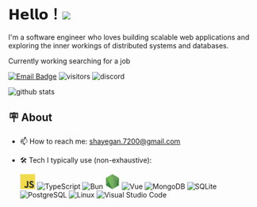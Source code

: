 # 𝗛𝗲𝗹𝗹𝗼！<img src="https://user-images.githubusercontent.com/5679180/79618120-0daffb80-80be-11ea-819e-d2b0fa904d07.gif" width="27px"> 

I'm a software engineer who loves building scalable web applications and exploring the inner workings of distributed systems and databases.

Currently working searching for a job

[![Email Badge](https://img.shields.io/badge/-Email-c14438?style=flat-square&logo=Gmail&logoColor=white&link=mailto:shayegan.7200@gmail.com)](mailto:shayegan.7200@gmail.com)
![visitors](https://visitor-badge.laobi.icu/badge?page_id=tibixdev)
![discord](https://img.shields.io/badge/Discord-tibix-blueviolet)

![github stats](https://github-readme-stats.vercel.app/api?username=tibixdev&theme=tokyonight&hide_border=false&include_all_commits=false&count_private=false)

## 🪧 About
- 📫 How to reach me: shayegan.7200@gmail.com
- 🛠️ Tech I typically use (non-exhaustive):

    <div>
        <img height="30" alt="JavaScript" src="https://raw.githubusercontent.com/github/explore/80688e429a7d4ef2fca1e82350fe8e3517d3494d/topics/javascript/javascript.png">
        <img height="30" alt="TypeScript" src="https://upload.wikimedia.org/wikipedia/commons/4/4c/Typescript_logo_2020.svg">
        <img height="30" alt="Bun" src="https://bun.com/logo.svg">
        <img height="30" alt="NodeJS" src="https://raw.githubusercontent.com/github/explore/80688e429a7d4ef2fca1e82350fe8e3517d3494d/topics/nodejs/nodejs.png">
        <img height="30" alt="Vue" src="https://upload.wikimedia.org/wikipedia/commons/thumb/9/95/Vue.js_Logo_2.svg/512px-Vue.js_Logo_2.svg.png">
        <img height="30" alt="MongoDB" src="https://infinapps.com/wp-content/uploads/2018/10/mongodb-logo.png">
        <img height="30" alt="SQLite" src="https://icon.icepanel.io/Technology/png-shadow-512/SQLite.png">
        <img height="30" alt="PostgreSQL" src="https://wiki.postgresql.org/images/3/30/PostgreSQL_logo.3colors.120x120.png">
        <img height="30" alt="Linux" src="https://upload.wikimedia.org/wikipedia/commons/thumb/3/35/Tux.svg/1200px-Tux.svg.png">
        <img height="30" alt="Visual Studio Code" src="https://cdn.svgporn.com/logos/visual-studio-code.svg">
    </div>
